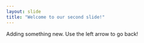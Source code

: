 ```yaml
---
layout: slide
title: "Welcome to our second slide!"
---
```

Adding something new.
Use the left arrow to go back!
